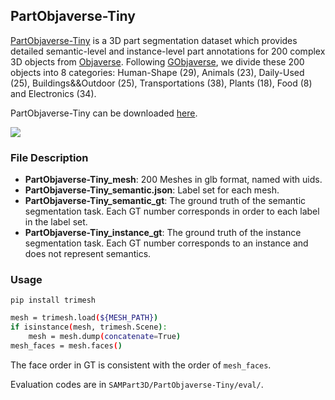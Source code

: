 ## PartObjaverse-Tiny

[PartObjaverse-Tiny](https://huggingface.co/datasets/yhyang-myron/PartObjaverse-Tiny) is a 3D part segmentation dataset which provides detailed semantic-level and instance-level part annotations for 200 complex 3D objects from [Objaverse](https://objaverse.allenai.org/). Following [GObjaverse](https://aigc3d.github.io/gobjaverse/), we divide these 200 objects into 8 categories: Human-Shape (29), Animals (23), Daily-Used (25), Buildings&&Outdoor (25), Transportations (38), Plants (18), Food (8) and Electronics (34). 

PartObjaverse-Tiny can be downloaded [here](https://huggingface.co/datasets/yhyang-myron/PartObjaverse-Tiny).

![](../assets/partobjaverse-vis.png)

### File Description
- **PartObjaverse-Tiny_mesh**: 200 Meshes in glb format, named with uids.
- **PartObjaverse-Tiny_semantic.json**: Label set for each mesh.
- **PartObjaverse-Tiny_semantic_gt**: The ground truth of the semantic segmentation task. Each GT number corresponds in order to each label in the label set.
- **PartObjaverse-Tiny_instance_gt**: The ground truth of the instance segmentation task. Each GT number corresponds to an instance and does not represent semantics.

### Usage
```
pip install trimesh
```
```bash
mesh = trimesh.load(${MESH_PATH})
if isinstance(mesh, trimesh.Scene):
    mesh = mesh.dump(concatenate=True)
mesh_faces = mesh.faces()
```
The face order in GT is consistent with the order of ``mesh_faces``.

Evaluation codes are in ``SAMPart3D/PartObjaverse-Tiny/eval/``.